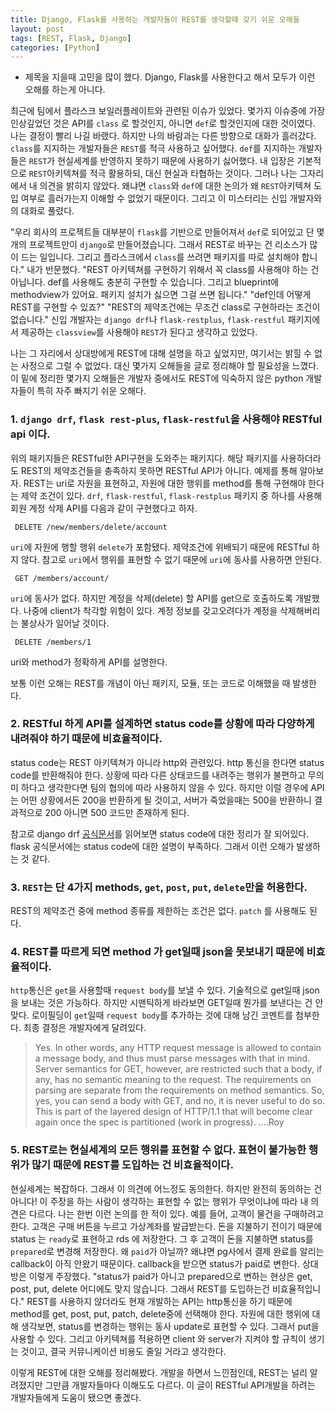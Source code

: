 ```yaml
---
title: Django, Flask를 사용하는 개발자들이 REST를 생각할때 갖기 쉬운 오해들
layout: post
tags: [REST, Flask, Django]
categories: [Python]
---
```


* 제목을 지을때 고민을 많이 했다. Django, Flask를 사용한다고 해서 모두가 이런 오해를 하는게 아니다.  

최근에 팀에서 플라스크 보일러플레이트와 관련된 이슈가 있었다. 몇가지 이슈중에 가장 인상깊었던 것은 API를 `class` 로 할것인지, 아니면 `def`로 할것인지에 대한 것이였다. 
나는 결정이 빨리 나길 바랬다. 하지만 나의 바람과는 다른 방향으로 대화가 흘러갔다. `class`를 지지하는 개발자들은 `REST`를 적극 사용하고 싶어했다. `def`를 지지하는 개발자들은 `REST`가 현실세계를 반영하지 못하기 때문에 사용하기 싫어했다. 
내 입장은 기본적으로 `REST`아키텍쳐를 적극 활용하되, 대신 현실과 타협하는 것이다. 그러나 나는 그자리에서 내 의견을 밝히지 않았다. 왜냐면 `class`와 `def`에 대한 논의가 왜 `REST`아키텍쳐 도입 여부로 흘러가는지 이해할 수 없었기 때문이다. 그리고 이 미스터리는 신입 개발자와의 대화로 풀렸다.


"우리 회사의 프로젝트들 대부분이 `flask`를 기반으로 만들어져서 `def`로 되어있고 단 몇개의 프로젝트만이 `django`로 만들어졌습니다. 그래서 REST로 바꾸는 건 리소스가 많이 드는 일입니다. 그리고 플라스크에서 `class`를 쓰려면 패키지를 따로 설치해야 합니다." 
내가 반문했다. "REST 아키텍쳐를 구현하기 위해서 꼭 class를 사용해야 하는 건 아닙니다. def를 사용해도 충분히 구현할 수 있습니다. 그리고 blueprint에 methodview가 있어요. 패키지 설치가 싫으면 그걸 쓰면 됩니다."
"def인데 어떻게 REST를 구현할 수 있죠?"
"REST의 제약조건에는 무조건 class로 구현하라는 조건이 없습니다."
신입 개발자는 `django drf`나 `flask-restplus`, `flask-restful` 패키지에서 제공하는 `classview`를 사용해야 `REST`가 된다고 생각하고 있었다. 


나는 그 자리에서 상대방에게 REST에 대해 설명을 하고 싶었지만, 여기서는 밝힐 수 없는 사정으로 그럴 수 없었다. 대신 몇가지 오해들을 글로 정리해야 할 필요성을 느꼈다.
이 밑에 정리한 몇가지 오해들은 개발자 중에서도 REST에 익숙하지 않은 python 개발자들이 특히 자주 빠지기 쉬운 오해다.


### 1. `django drf`, `flask rest-plus`, `flask-restful`을 사용해야 RESTful api 이다.
위의 패키지들은 RESTful한 API구현을 도와주는 패키지다. 해당 패키지를 사용하더라도 REST의 제약조건들을 충족하지 못하면 RESTful API가 아니다.
예제를 통해 알아보자. REST는 uri로 자원을 표현하고, 자원에 대한 행위를 method를 통해 구현해야 한다는 제약 조건이 있다. 
`drf`, `flask-restful`, `flask-restplus` 패키지 중 하나를 사용해 회원 계정 삭제 API를 다음과 같이 구현했다고 하자.

<pre><code> DELETE /new/members/delete/account </code></pre>
`uri`에 자원에 행할 행위 `delete`가 포함됐다. 제약조건에 위배되기 때문에 RESTful 하지 않다.
참고로 `uri`에서 행위를 표현할 수 없기 때문에 `uri`에 동사를 사용하면 안된다.


<pre><code> GET /members/account/ </code></pre>
`uri`에 동사가 없다. 하지만 계정을 삭제(delete) 할 API를 get으로 호출하도록 개발했다. 나중에 client가 착각할 위험이 있다. 계정 정보를 갖고오려다가 계정을 삭제해버리는 불상사가 일어날 것이다.


<pre><code> DELETE /members/1 </code></pre>
uri와 method가 정확하게 API를 설명한다.

보통 이런 오해는 REST를 개념이 아닌 패키지, 모듈, 또는 코드로 이해했을 때 발생한다. 


### 2. RESTful 하게 API를 설계하면 status code를 상황에 따라 다양하게 내려줘야 하기 때문에 비효율적이다.
status code는 REST 아키텍쳐가 아니라 http와 관련있다. http 통신을 한다면 status code를 반환해줘야 한다. 상황에 따라 다른 상태코드를 내려주는 행위가 불편하고 무의미 하다고 생각한다면 팀의 협의에 따라 사용하지 않을 수 있다.
하지만 이럴 경우에 API는 어떤 상황에서든 200을 반환하게 될 것이고, 서버가 죽었을때는 500을 반환하니 결과적으로 200 아니면 500 코드만 존재하게 된다. 

참고로 django drf [공식문서](https://www.django-rest-framework.org/api-guide/status-codes/)를 읽어보면 status code에 대한 정리가 잘 되어있다. 
flask 공식문서에는 status code에 대한 설명이 부족하다. 그래서 이런 오해가 발생하는 것 같다. 



### 3. `REST`는 단 4가지 methods, `get`, `post`, `put`, `delete`만을 허용한다.
REST의 제약조건 중에 method 종류를 제한하는 조건은 없다. `patch` 를 사용해도 된다.



### 4. REST를 따르게 되면 method 가 get일때 json을 못보내기 때문에 비효율적이다.
`http`통신은 `get`을 사용할때 `request body`를 보낼 수 있다. 기술적으로 get일때 json을 보내는 것은 가능하다. 하지만 시맨틱하게 바라보면 GET일때 뭔가를 보낸다는 건 안맞다.
로이필딩이 `get`일때 `request body`를 추가하는 것에 대해 남긴 코멘트를 첨부한다. 최종 결정은 개발자에게 달려있다.
>Yes. In other words, any HTTP request message is allowed to contain a message body, and thus must parse messages with that in mind. 
Server semantics for GET, however, are restricted such that a body, if any, has no semantic meaning to the request. The requirements on parsing are separate from the requirements on method semantics.
So, yes, you can send a body with GET, and no, it is never useful to do so.
This is part of the layered design of HTTP/1.1 that will become clear again once the spec is partitioned (work in progress).
....Roy 


### 5. REST로는 현실세계의 모든 행위를 표현할 수 없다. 표현이 불가능한 행위가 많기 때문에 REST를 도입하는 건 비효율적이다. 
현실세계는 복잡하다. 그래서 이 의견에 어느정도 동의한다. 하지만 완전히 동의하는 건 아니다! 
이 주장을 하는 사람이 생각하는 표현할 수 없는 행위가 무엇이냐에 따라 내 의견은 다르다. 나는 한번 이런 논의를 한 적이 있다.
예를 들어, 고객이 물건을 구매하려고 한다. 고객은 구매 버튼을 누르고 가상계좌를 발급받는다. 
돈을 지불하기 전이기 때문에 status 는 `ready`로 표현하고 rds 에 저장한다. 
그 후 고객이 돈을 지불하면 status를 `prepared`로 변경해 저장한다. 왜 `paid`가 아닐까? 왜냐면 pg사에서 결제 완료를 알리는 callback이 아직 안왔기 때문이다. callback을 받으면 status가 paid로 변한다.
상대방은 이렇게 주장했다. "status가 paid가 아니고 prepared으로 변하는 현상은 get, post, put, delete 어디에도 맞지 않습니다. 그래서 REST를 도입하는건 비효율적입니다." 
REST를 사용하지 않더라도 현재 개발하는 API는 http통신을 하기 때문에 method를 get, post, put, patch, delete중에 선택해야 한다. 자원에 대한 행위에 대해 생각보면, status를 변경하는 행위는 동사 update로 표현할 수 있다. 그래서 put을 사용할 수 있다. 그리고 아키텍쳐를 적용하면 client 와 server가 지켜야 할 규칙이 생기는 것이고, 결국 커뮤니케이션 비용도 줄일 거라고 생각한다.


이렇게 REST에 대한 오해를 정리해봤다. 개발을 하면서 느낀점인데, REST는 널리 알려졌지만 그만큼 개발자들마다 이해도도 다르다. 이 글이 RESTful API개발을 하려는 개발자들에게 도움이 됐으면 좋겠다.